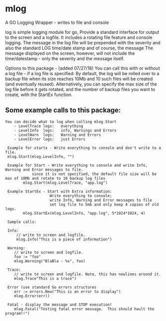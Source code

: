 # mlog
A GO Logging Wrapper - writes to file and console

log is simple logging module for go, Provide a standard interface for output to the screen and a logfile. 
It includes a rotating file feature and console logging.
The message in the log file will be prepended with the severity and also the standard LOG time/date stamp and of course, the message
The message displayed on the screen, however, will not include the time/datestamp - only the severity and the message itself.  

Options to this package - (added 07/27/18)
You can call this with or without a log file - if a log file is specified: 
By default, the log will be rolled over to a backup file when its size reaches 10Mb and 10 such files will be created (and eventually reused).
Alternatively, you can specify the max size of the log file before it gets rotated, and the number of backup files you want to create, with the StartEx function.

## Some example calls to this package: 
```
You can decide what to log when calling mlog.Start
	- LevelTrace logs:   everything
	- LevelInfo  logs:   info, Warnings and Errors
	- LevelWarn  logs:   Warning and Errors
	- LevelError logs:   just Errors

 Example for startx - Write everything to console and don't write to a file.
 mlog.Start(mlog.LevelInfo, "")

 Example for Start - Write everything to console and write Info, Warning and Error messages to file. 
			since it is not specified, the default file size will be max of 10Mb and rotate to 10 backup log files
		mlog.Start(mlog.LevelTrace, "app.log")

 Example StartEx - Start with Extra information: 
					Write everything to console;
					write Info, Warning and Error messages to file
					set log file to 5mb and only keep 4 copies of old logs. 
 		mlog.StartEx(mlog.LevelInfo, "app.log", 5*1024*1024, 4)

 Sample calls: 

 Info: 	
	 // write to screen and logfile. 
	 mlog.Info("This is a piece of information")
 
 Warning: 
	// write to screen and logfile. 
	foo := "foo"
    mlog.Warning("BlaBla - %s", foo)

 Trace: 
	// write to screen and logfile. Note, this has newlines around it. 
    mlog.Trace"This is a trace")

 Error (use standard Go errors structures
	err := errors.New("This is an error to display")
	mlog.Error(err))

 Fatal - display the message and STOP execution!
   	mlog.Fatal("Testing fatal error message.  This should hault the program!!")
```
